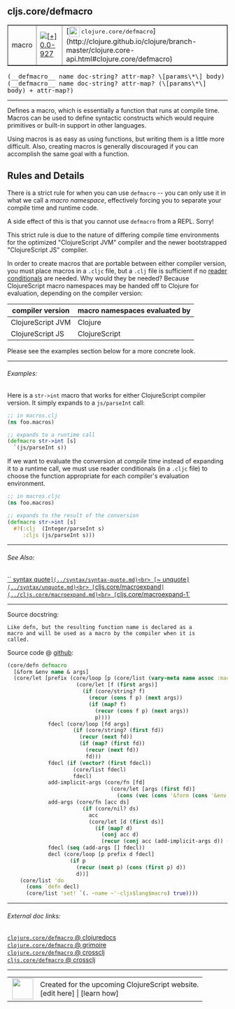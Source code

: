 ## cljs.core/defmacro



 <table border="1">
<tr>
<td>macro</td>
<td><a href="https://github.com/cljsinfo/cljs-api-docs/tree/0.0-927"><img valign="middle" alt="[+] 0.0-927" title="Added in 0.0-927" src="https://img.shields.io/badge/+-0.0--927-lightgrey.svg"></a> </td>
<td>
[<img height="24px" valign="middle" src="http://i.imgur.com/1GjPKvB.png"> <samp>clojure.core/defmacro</samp>](http://clojure.github.io/clojure/branch-master/clojure.core-api.html#clojure.core/defmacro)
</td>
</tr>
</table>


 <samp>
(__defmacro__ name doc-string? attr-map? \[params\*\] body)<br>
</samp>
 <samp>
(__defmacro__ name doc-string? attr-map? (\[params\*\] body) + attr-map?)<br>
</samp>

---

Defines a macro, which is essentially a function that runs at compile time.
Macros can be used to define syntactic constructs which would require
primitives or built-in support in other languages.

Using macros is as easy as using functions, but writing them is a little more
difficult.  Also, creating macros is generally discouraged if you can
accomplish the same goal with a function.

## Rules and Details

There is a strict rule for when you can use `defmacro` -- you can only use it
in what we call a _macro namespace_, effectively forcing you to separate your
compile time and runtime code.

A side effect of this is that you cannot use `defmacro` from a REPL.  Sorry!

This strict rule is due to the nature of differing compile time environments
for the optimized "ClojureScript JVM" compiler and the newer bootstrapped
"ClojureScript JS" compiler.

In order to create macros that are portable between either compiler version,
you must place macros in a `.cljc` file, but a `.clj` file is sufficient if no
[reader conditionals][doc:syntax/cond] are needed.  Why would they be needed?
Because ClojureScript macro namespaces may be handed off to Clojure for
evaluation, depending on the compiler version:

| compiler version  | macro namespaces evaluated by |
|-------------------|-------------------------------|
| ClojureScript JVM | Clojure                       |
| ClojureScript JS  | ClojureScript                 |

Please see the examples section below for a more concrete look.

[doc:syntax/cond]:../syntax/cond.md

---

###### Examples:

Here is a `str->int` macro that works for either ClojureScript compiler
version.  It simply expands to a `js/parseInt` call:

```clj
;; in macros.clj
(ns foo.macros)

;; expands to a runtime call
(defmacro str->int [s]
  `(js/parseInt s))
```

If we want to evaluate the conversion at _compile time_ instead of expanding it
to a runtime call, we must use reader conditionals (in a `.cljc` file) to
choose the function appropriate for each compiler's evaluation environment.

```clj
;; in macros.cljc
(ns foo.macros)

;; expands to the result of the conversion
(defmacro str->int [s]
  #?(:clj  (Integer/parseInt s)
     :cljs (js/parseInt s)))
```



---

###### See Also:

[`` syntax quote`](../syntax/syntax-quote.md)<br>
[`~ unquote`](../syntax/unquote.md)<br>
[`cljs.core/macroexpand`](../cljs.core/macroexpand.md)<br>
[`cljs.core/macroexpand-1`](../cljs.core/macroexpand-1.md)<br>

---


Source docstring:

```
Like defn, but the resulting function name is declared as a
macro and will be used as a macro by the compiler when it is
called.
```


Source code @ [github](https://github.com/clojure/clojurescript/blob/r1.7.166/src/main/clojure/cljs/core.cljc#L2878-L2919):

```clj
(core/defn defmacro
  [&form &env name & args]
  (core/let [prefix (core/loop [p (core/list (vary-meta name assoc :macro true)) args args]
                      (core/let [f (first args)]
                        (if (core/string? f)
                          (recur (cons f p) (next args))
                          (if (map? f)
                            (recur (cons f p) (next args))
                            p))))
             fdecl (core/loop [fd args]
                     (if (core/string? (first fd))
                       (recur (next fd))
                       (if (map? (first fd))
                         (recur (next fd))
                         fd)))
             fdecl (if (vector? (first fdecl))
                     (core/list fdecl)
                     fdecl)
             add-implicit-args (core/fn [fd]
                                 (core/let [args (first fd)]
                                   (cons (vec (cons '&form (cons '&env args))) (next fd))))
             add-args (core/fn [acc ds]
                        (if (core/nil? ds)
                          acc
                          (core/let [d (first ds)]
                            (if (map? d)
                              (conj acc d)
                              (recur (conj acc (add-implicit-args d)) (next ds))))))
             fdecl (seq (add-args [] fdecl))
             decl (core/loop [p prefix d fdecl]
                    (if p
                      (recur (next p) (cons (first p) d))
                      d))]
    (core/list 'do
      (cons `defn decl)
      (core/list 'set! `(. ~name ~'-cljs$lang$macro) true))))
```

<!--
Repo - tag - source tree - lines:

 <pre>
clojurescript @ r1.7.166
└── src
    └── main
        └── clojure
            └── cljs
                └── <ins>[core.cljc:2878-2919](https://github.com/clojure/clojurescript/blob/r1.7.166/src/main/clojure/cljs/core.cljc#L2878-L2919)</ins>
</pre>

-->

---



###### External doc links:

[`clojure.core/defmacro` @ clojuredocs](http://clojuredocs.org/clojure.core/defmacro)<br>
[`clojure.core/defmacro` @ grimoire](http://conj.io/store/v1/org.clojure/clojure/1.7.0-beta3/clj/clojure.core/defmacro/)<br>
[`clojure.core/defmacro` @ crossclj](http://crossclj.info/fun/clojure.core/defmacro.html)<br>
[`cljs.core/defmacro` @ crossclj](http://crossclj.info/fun/cljs.core/defmacro.html)<br>

---

 <table>
<tr><td>
<img valign="middle" align="right" width="48px" src="http://i.imgur.com/Hi20huC.png">
</td><td>
Created for the upcoming ClojureScript website.<br>
[edit here] | [learn how]
</td></tr></table>

[edit here]:https://github.com/cljsinfo/cljs-api-docs/blob/master/cljsdoc/cljs.core/defmacro.cljsdoc
[learn how]:https://github.com/cljsinfo/cljs-api-docs/wiki/cljsdoc-files

<!--

This information was too distracting to show to readers, but I'll leave it
commented here since it is helpful to:

- pretty-print the data used to generate this document
- and show how to retrieve that data



The API data for this symbol:

```clj
{:description "Defines a macro, which is essentially a function that runs at compile time.\nMacros can be used to define syntactic constructs which would require\nprimitives or built-in support in other languages.\n\nUsing macros is as easy as using functions, but writing them is a little more\ndifficult.  Also, creating macros is generally discouraged if you can\naccomplish the same goal with a function.\n\n## Rules and Details\n\nThere is a strict rule for when you can use `defmacro` -- you can only use it\nin what we call a _macro namespace_, effectively forcing you to separate your\ncompile time and runtime code.\n\nA side effect of this is that you cannot use `defmacro` from a REPL.  Sorry!\n\nThis strict rule is due to the nature of differing compile time environments\nfor the optimized \"ClojureScript JVM\" compiler and the newer bootstrapped\n\"ClojureScript JS\" compiler.\n\nIn order to create macros that are portable between either compiler version,\nyou must place macros in a `.cljc` file, but a `.clj` file is sufficient if no\n[reader conditionals][doc:syntax/cond] are needed.  Why would they be needed?\nBecause ClojureScript macro namespaces may be handed off to Clojure for\nevaluation, depending on the compiler version:\n\n| compiler version  | macro namespaces evaluated by |\n|-------------------|-------------------------------|\n| ClojureScript JVM | Clojure                       |\n| ClojureScript JS  | ClojureScript                 |\n\nPlease see the examples section below for a more concrete look.",
 :ns "cljs.core",
 :name "defmacro",
 :signature ["[name doc-string? attr-map? [params*] body]"
             "[name doc-string? attr-map? ([params*] body) + attr-map?]"],
 :history [["+" "0.0-927"]],
 :type "macro",
 :related ["syntax/syntax-quote"
           "syntax/unquote"
           "cljs.core/macroexpand"
           "cljs.core/macroexpand-1"],
 :full-name-encode "cljs.core/defmacro",
 :source {:code "(core/defn defmacro\n  [&form &env name & args]\n  (core/let [prefix (core/loop [p (core/list (vary-meta name assoc :macro true)) args args]\n                      (core/let [f (first args)]\n                        (if (core/string? f)\n                          (recur (cons f p) (next args))\n                          (if (map? f)\n                            (recur (cons f p) (next args))\n                            p))))\n             fdecl (core/loop [fd args]\n                     (if (core/string? (first fd))\n                       (recur (next fd))\n                       (if (map? (first fd))\n                         (recur (next fd))\n                         fd)))\n             fdecl (if (vector? (first fdecl))\n                     (core/list fdecl)\n                     fdecl)\n             add-implicit-args (core/fn [fd]\n                                 (core/let [args (first fd)]\n                                   (cons (vec (cons '&form (cons '&env args))) (next fd))))\n             add-args (core/fn [acc ds]\n                        (if (core/nil? ds)\n                          acc\n                          (core/let [d (first ds)]\n                            (if (map? d)\n                              (conj acc d)\n                              (recur (conj acc (add-implicit-args d)) (next ds))))))\n             fdecl (seq (add-args [] fdecl))\n             decl (core/loop [p prefix d fdecl]\n                    (if p\n                      (recur (next p) (cons (first p) d))\n                      d))]\n    (core/list 'do\n      (cons `defn decl)\n      (core/list 'set! `(. ~name ~'-cljs$lang$macro) true))))",
          :title "Source code",
          :repo "clojurescript",
          :tag "r1.7.166",
          :filename "src/main/clojure/cljs/core.cljc",
          :lines [2878 2919]},
 :examples [{:id "8040c8",
             :content "Here is a `str->int` macro that works for either ClojureScript compiler\nversion.  It simply expands to a `js/parseInt` call:\n\n```clj\n;; in macros.clj\n(ns foo.macros)\n\n;; expands to a runtime call\n(defmacro str->int [s]\n  `(js/parseInt s))\n```\n\nIf we want to evaluate the conversion at _compile time_ instead of expanding it\nto a runtime call, we must use reader conditionals (in a `.cljc` file) to\nchoose the function appropriate for each compiler's evaluation environment.\n\n```clj\n;; in macros.cljc\n(ns foo.macros)\n\n;; expands to the result of the conversion\n(defmacro str->int [s]\n  #?(:clj  (Integer/parseInt s)\n     :cljs (js/parseInt s)))\n```"}],
 :full-name "cljs.core/defmacro",
 :clj-symbol "clojure.core/defmacro",
 :docstring "Like defn, but the resulting function name is declared as a\nmacro and will be used as a macro by the compiler when it is\ncalled."}

```

Retrieve the API data for this symbol:

```clj
;; from Clojure REPL
(require '[clojure.edn :as edn])
(-> (slurp "https://raw.githubusercontent.com/cljsinfo/cljs-api-docs/catalog/cljs-api.edn")
    (edn/read-string)
    (get-in [:symbols "cljs.core/defmacro"]))
```

-->
